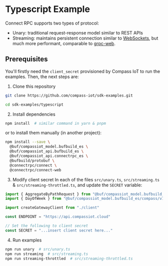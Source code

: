 # Typescript Example

Connect RPC supports two types of protocol:
- Unary: traditional request-response model similar to REST APIs
- Streaming: maintains persistent connection similar to [WebSockets](https://developer.mozilla.org/en-US/docs/Web/API/WebSockets_API), but much more performant, comparable to [grpc-web](https://grpc.io/docs/platforms/web/basics/).

## Prerequisites

You'll firstly need the `client_secret` provisioned by Compass IoT to run the examples. Then, the next steps are:
1. Clone this repository
```sh
git clone https://github.com/compass-iot/sdk-examples.git

cd sdk-examples/typescript
```
2. Install dependencies
```sh
npm install  # similar command in yarn & pnpm
```
or to install them manually (in another project):
```sh
npm install --save \
  @buf/compassiot_model.bufbuild_es \
  @buf/compassiot_api.bufbuild_es \
  @buf/compassiot_api.connectrpc_es \
  @bufbuild/protobuf \
  @connectrpc/connect \
  @connectrpc/connect-web
```

3. Modify client secret
In each of the files `src/unary.ts`, `src/streaming.ts` & `src/streaming-throttled.ts`, and update the `SECRET` variable:
```ts
import { AggregateByPathRequest } from "@buf/compassiot_model.bufbuild_es/platform/v1/unary_pb"
import { DayOfWeek } from "@buf/compassiot_model.bufbuild_es/compass/v1/time_pb"

import createGatewayClient from "./client"

const ENDPOINT = "https://api.compassiot.cloud"

// Set the following to client secret
const SECRET = "...insert client secret here..."
```

4. Run examples
```sh
npm run unary  # src/unary.ts
npm run streaming  # src/streaming.ts
npm run streaming-throttled  # src/streaming-throttled.ts
```
